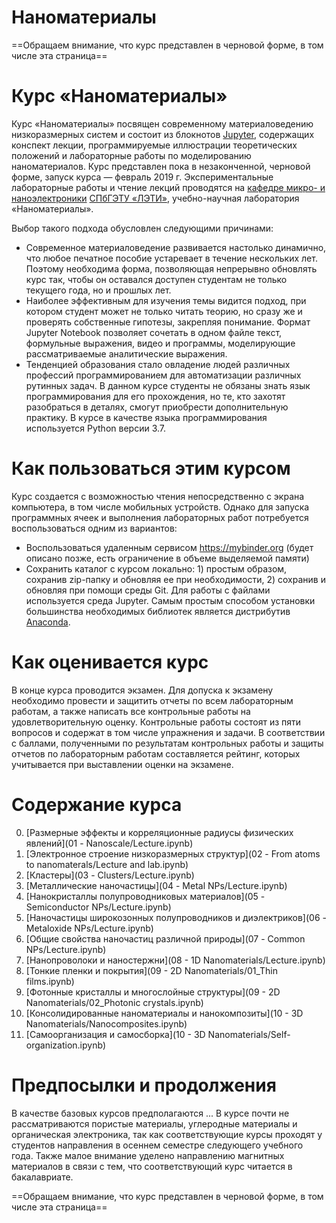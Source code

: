 # Наноматериалы

==Обращаем внимание, что курс представлен в черновой форме, в том числе эта страница==

# Курс «Наноматериалы»
Курс «Наноматериалы» посвящен современному материаловедению низкоразмерных систем и состоит из блокнотов [Jupyter](https://jupyter.org), содержащих конспект лекции, программируемые иллюстрации теоретических положений и лабораторные работы по моделированию наноматериалов. Курс представлен пока в незаконченной, черновой форме, запуск курса — февраль 2019 г. Экспериментальные лабораторные работы и чтение лекций проводятся на [кафедре микро- и наноэлектроники](https://etu.ru/ru/fakultety/fakultet-elektroniki/sostav-fakulteta/kafedra-mikroelektroniki/) [СПбГЭТУ «ЛЭТИ»](https://etu.ru/ru/universitet/), учебно-научная лаборатория «Наноматериалы».

Выбор такого подхода обусловлен следующими причинами:
* Современное материаловедение развивается настолько динамично, что любое печатное пособие устаревает в течение нескольких лет. Поэтому необходима форма, позволяющая непрерывно обновлять курс так, чтобы он оставался доступен студентам не только текущего года, но и прошлых лет.
* Наиболее эффективным для изучения темы видится подход, при котором студент может не только читать теорию, но сразу же и проверять собственные гипотезы, закрепляя понимание. Формат Jupyter Notebook позволяет сочетать в одном файле текст, формульные выражения, видео и программы, моделирующие рассматриваемые аналитические выражения.
* Тенденцией образования стало овладение людей различных профессий программированием для автоматизации различных рутинных задач. В данном курсе студенты не обязаны знать язык программирования для его прохождения, но те, кто захотят разобраться в деталях, смогут приобрести дополнительную практику. В курсе в качестве языка программирования используется Python версии 3.7.


# Как пользоваться этим курсом
Курс создается с возможностью чтения непосредственно с экрана компьютера, в том числе мобильных устройств. Однако для запуска программных ячеек и выполнения лабораторных работ потребуется воспользоваться одним из  вариантов:
* Воспользоваться удаленным сервисом https://mybinder.org (будет описано позже, есть ограничение в объеме выделяемой памяти)
* Сохранить каталог с курсом локально: 1) простым образом, сохранив zip-папку и обновляя ее при необходимости, 2) сохранив и обновляя при помощи среды Git. Для работы с файлами используется среда Jupyter. Самым простым способом установки большинства необходимых библиотек является дистрибутив [Anaconda](https://www.anaconda.com/download/).

# Как оценивается курс
В конце курса проводится экзамен. Для допуска к экзамену необходимо провести и защитить отчеты по всем лабораторным работам, а также написать  все контрольные работы на удовлетворительную оценку. Контрольные работы состоят из пяти вопросов и содержат в том числе упражнения и задачи. В соответствии с баллами, полученными по результатам контрольных работы и защиты отчетов по лабораторным работам составляется рейтинг, которых учитывается при выставлении оценки на экзамене.

# Содержание курса

0. [Размерные эффекты и корреляционные радиусы физических явлений](01 - Nanoscale/Lecture.ipynb)
1. [Электронное строение низкоразмерных структур](02 - From atoms to nanomaterals/Lecture and lab.ipynb)
2. [Кластеры](03 - Clusters/Lecture.ipynb)
3. [Металлические наночастицы](04 - Metal NPs/Lecture.ipynb)
4. [Нанокристаллы полупроводниковых материалов](05 - Semiconductor NPs/Lecture.ipynb)
5. [Наночастицы широкозонных полупроводников и диэлектриков](06 - Metaloxide NPs/Lecture.ipynb)
6. [Общие свойства наночастиц различной природы](07 - Common NPs/Lecture.ipynb)
7. [Нанопроволоки и наностержни](08 - 1D Nanomaterials/Lecture.ipynb)
8. [Тонкие пленки и покрытия](09 - 2D Nanomaterials/01_Thin films.ipynb)
9. [Фотонные кристаллы и многослойные структуры](09 - 2D Nanomaterials/02_Photonic crystals.ipynb)
10. [Консолидированные наноматериалы и нанокомпозиты](10 - 3D Nanomaterials/Nanocomposites.ipynb)
11. [Самоорганизация и самосборка](10 - 3D Nanomaterials/Self-organization.ipynb)


# Предпосылки и продолжения

В качестве базовых курсов предполагаются ... В курсе почти не рассматриваются пористые материалы, углеродные материалы и органическая электроника, так как соответствующие курсы проходят у студентов направления в осеннем семестре следующего учебного года. Также малое внимание уделено направлению магнитных материалов в связи с тем, что соответствующий курс читается в бакалавриате.

==Обращаем внимание, что курс представлен в черновой форме, в том числе эта страница==